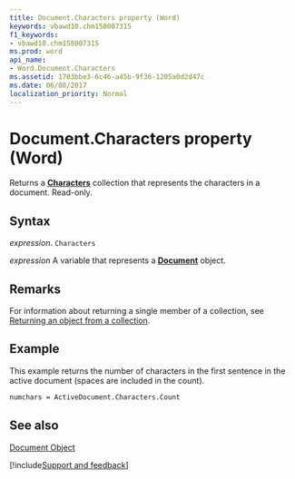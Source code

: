```yaml
---
title: Document.Characters property (Word)
keywords: vbawd10.chm158007315
f1_keywords:
- vbawd10.chm158007315
ms.prod: word
api_name:
- Word.Document.Characters
ms.assetid: 1703bbe3-6c46-a45b-9f36-1205a0d2d47c
ms.date: 06/08/2017
localization_priority: Normal
---
```



# Document.Characters property (Word)

Returns a  **[Characters](Word.characters.md)** collection that represents the characters in a document. Read-only.


## Syntax

_expression_. `Characters`

_expression_ A variable that represents a **[Document](Word.Document.md)** object.


## Remarks

For information about returning a single member of a collection, see [Returning an object from a collection](../word/Concepts/Miscellaneous/returning-an-object-from-a-collection-word.md).


## Example

This example returns the number of characters in the first sentence in the active document (spaces are included in the count).


```vb
numchars = ActiveDocument.Characters.Count
```


## See also


[Document Object](Word.Document.md)

[!include[Support and feedback](~/includes/feedback-boilerplate.md)]